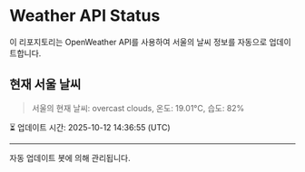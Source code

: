 
# Weather API Status

이 리포지토리는 OpenWeather API를 사용하여 서울의 날씨 정보를 자동으로 업데이트합니다.

## 현재 서울 날씨
> 서울의 현재 날씨: overcast clouds, 온도: 19.01°C, 습도: 82%

⏳ 업데이트 시간: 2025-10-12 14:36:55 (UTC)

---
자동 업데이트 봇에 의해 관리됩니다.
